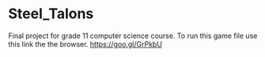 # Steel_Talons 
Final project for grade 11 computer science course.
To run this game file use this link the the browser.
https://goo.gl/GrPkbU